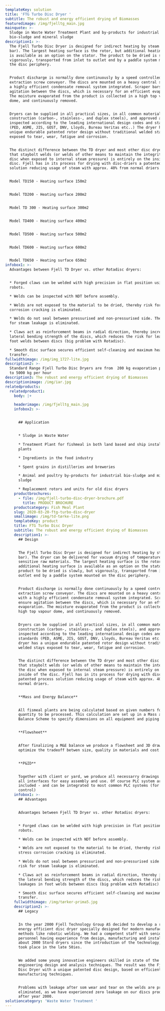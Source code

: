 ```yaml
---
templateKey: solution
title: 'FTG Turbo Disc Dryer '
subtitle: The robust and energy efficient drying of Biomasses
featuredimage: /img/fjelltg_main.jpg
mainquote: >-
  Sludge in Waste Water Treatment Plant and by-products for industrial
  bio-sludge and mineral sludge 
description1: >-
  The Fjell Turbo Disc Dryer is designed for indirect heating by steam (6-10
  bar). The largest heating surface is the rotor, but additional heating surface
  is available as an option on the stator. The product to be dried is slowly but
  vigorously, transported from inlet to outlet end by a paddle system mounted on
  the disc periphery. 


  Product discharge is normally done continuously by a speed controlled
  extraction screw conveyor. The discs are mounted on a heavy central shaft with
  a highly efficient condensate removal system integrated. Scraper bars ensure
  agitation between the discs, which is necessary for an efficient evaporation.
  The moisture evaporated from the product is collected in a high top vapour
  dome, and continuously removed. 


  Dryers can be supplied in all practical sizes, in all common materials of
  construction (carbon-, stainless-, and duplex steels), and approved and
  inspected according to the leading international design codes and standards
  (PED, ASME, JIS, GOST, DNV, Lloyds, Bureau Veritas etc..) The dryer has a
  unique endurable patented rotor design without traditional welded stays
  exposed to tear, wear, fatigue and corrosion.


  The distinct difference between the TD dryer and most other disc dryers is
  that staybolt welds (or welds of other means to maintain the integrity of the
  disc when exposed to internal steam pressure) is entirely on the inside of the
  disc. Fjell has in its process for drying with disc-driers a patented process
  solution reducing usage of steam with approx. 40% from normal driers.


  Model TD150 - Heating surface 150m2


  Model TD200 - Heating surface 200m2


  Model TD 300 - Heating surface 300m2


  Model TD400 - Heating surface 400m2


  Model TD500 - Heating surface 500m2


  Model TD600 - Heating surface 600m2


  Model TD650 - Heating surface 650m2
infobox1: >-
  Advantages between Fjell TD Dryer vs. other Rotadisc dryers:


  * Forged claws can be welded with high precision in flat position using
  robots. 

  * Welds can be inspected with NDT before assembly. 

  * Welds are not exposed to the material to be dried, thereby risk for stress
  corrosion cracking is eliminated. 

  * Welds do not seal between pressurised and non-pressurised side. Thereby risk
  for steam leakage is eliminated. 

  * Claws act as reinforcement beams in radial direction, thereby increasing the
  lateral bending strength of the discs, which reduces the risk for leakages in
  foot welds between discs (big problem with Rotadisc). 

  * Smooth disc surface secures efficient self-cleaning and maximum heat
  transfer.
fullwidthimage: /img/img_1727-lite.jpg
description2: >-
  Standard Range Fjell Turbo Disc Dryers are from  200 kg evaporation per hour
  to 5000 kg per hour
description3: The robust and energy efficient drying of Biomasses
descriptionimage: /img/iar.jpg
relatedproducts:
  relatedproduct1:
    body: |+

    headerimage: /img/fjelltg_main.jpg
    infobox2: >-


      ## Application


      * Sludge in Waste Water 

      * Treatment Plant for fishmeal in both land based and ship installed
      plants 

      * Ingredients in the food industry

      * Spent grains in distilleries and breweries

      * Animal and poultry by-products for industrial bio-sludge and mineral
      sludge 

      * Replacement rotors and units for old disc dryers
    productbrochures:
      - file: /img/fjell-turbo-disc-dryer-brochure.pdf
        title: PRODUCT BROCHURE
    productcategory: Fish Meal Plant
    slug: 2020-03-20-ftg-turbo-disc-dryer
    smallimage: /img/td-tørke-lite.png
    templateKey: product
    title: FTG Turbo Disc Dryer
    subtitle: The robust and energy efficient drying of Biomasses
    description1: >-
      ## Design


      The Fjell Turbo Disc Dryer is designed for indirect heating by steam (6-10
      bar). The dryer can be delivered for vacuum drying of temperature
      sensitive raw materials. The largest heating surface is the rotor, but
      additional heating surface is available as an option on the stator. The
      product to be dried is slowly, but vigorously, transported from inlet to
      outlet end by a paddle system mounted on the disc periphery. 


      Product discharge is normally done continuously by a speed controlled
      extraction screw conveyor. The discs are mounted on a heavy central shaft
      with a highly efficient condensate removal system integrated. Scraper bars
      ensure agitation between the discs, which is necessary for an efficient
      evaporation. The moisture evaporated from the product is collected in a
      high top vapour dome, and continuously removed. 


      Dryers can be supplied in all practical sizes, in all common materials of
      construction (carbon-, stainless-, and duplex steels), and approved and
      inspected according to the leading international design codes and
      standards (PED, ASME, JIS, GOST, DNV, Lloyds, Bureau Veritas etc..) The
      dryer has a unique endurable patented rotor design without traditional
      welded stays exposed to tear, wear, fatigue and corrosion.


      The distinct difference between the TD dryer and most other disc dryers is
      that staybolt welds (or welds of other means to maintain the integrity of
      the disc when exposed to internal steam pressure) is entirely on the
      inside of the disc. Fjell has in its process for drying with disc-driers a
      patented process solution reducing usage of steam with approx. 40% from
      normal driers.


      **Mass and Energy Balance** 


      All fismeal plants are being calculated based on given numbers for
      quantity to be processed. This calculation are set up in a Mass and Energy
      Balance Scheme to specify dimensions on all equipment and piping. 


      **Flowsheet**


      After finalizing a M&E balance we produce a flowsheet and 3D drawing to
      optimize the tradeoff betwen size, quality in materials and cost. 


      **P&ID** 


      Together with client or yard, we produce all necessarry drawings and plan
      all interfaces for easy assembly and use. Of course PLC system are
      included - and can be integrated to most common PLC systems (for global
      control)
    infobox1: >-
      ## Advantages


      Advantages between Fjell TD Dryer vs. other Rotadisc dryers:


      * Forged claws can be welded with high precision in flat position using
      robots. 

      * Welds can be inspected with NDT before assembly. 

      * Welds are not exposed to the material to be dried, thereby risk for
      stress corrosion cracking is eliminated. 

      * Welds do not seal between pressurised and non-pressurised side. Thereby
      risk for steam leakage is eliminated. 

      * Claws act as reinforcement beams in radial direction, thereby increasing
      the lateral bending strength of the discs, which reduces the risk for
      leakages in foot welds between discs (big problem with Rotadisc). 

      * Smooth disc surface secures efficient self-cleaning and maximum heat
      transfer.
    fullwidthimage: /img/tørker-prima5.jpg
    description2: >-
      ## Legacy


      In the year 2000 Fjell Technology Group AS decided to develop a robust and
      energy efficient disc dryer specially designed for modern manufacturing
      methods like robotic welding. We had a competent staff with senior
      personnel having experience from design, manufacturing and installation of
      about 2000 Stord dryers since the introduction of the technology, wich
      took place in the late 50ies. 


      We added some young innovative engineers skilled in state of the art
      engineering design and analysis techniques. The result was the Fjell Turbo
      Disc Dryer with a unique patented disc design, based on efficient
      manufacturing techniques.


      Problems with leakage after som wear and tear on the welds are practically
      eliminated, as we have experienced zero leakage on our discs produced
      after year 2000.
solutioncategory: 'Waste Water Treatment '
---
```


